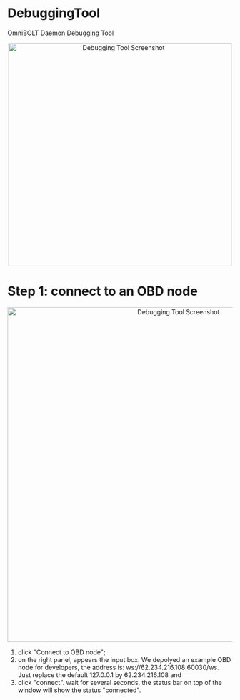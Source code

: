 # DebuggingTool
OmniBOLT Daemon Debugging Tool

<p align="center">
  <img width="500" alt="Debugging Tool Screenshot" src="https://github.com/omnilaboratory/DebuggingTool/blob/master/img/image_screen.png">
</p>

# Step 1: connect to an OBD node

<p align="center">
  <img width="750" alt="Debugging Tool Screenshot" src="https://github.com/omnilaboratory/DebuggingTool/blob/master/doc/img/connect.png">
</p>

1. click "Connect to OBD node";
2. on the right panel, appears the input box. We depolyed an example OBD node for developers, the address is: ws://62.234.216.108:60030/ws. Just replace the default 127.0.0.1 by 62.234.216.108 and 
3. click "connect". wait for several seconds, the status bar on top of the window will show the status "connected".


